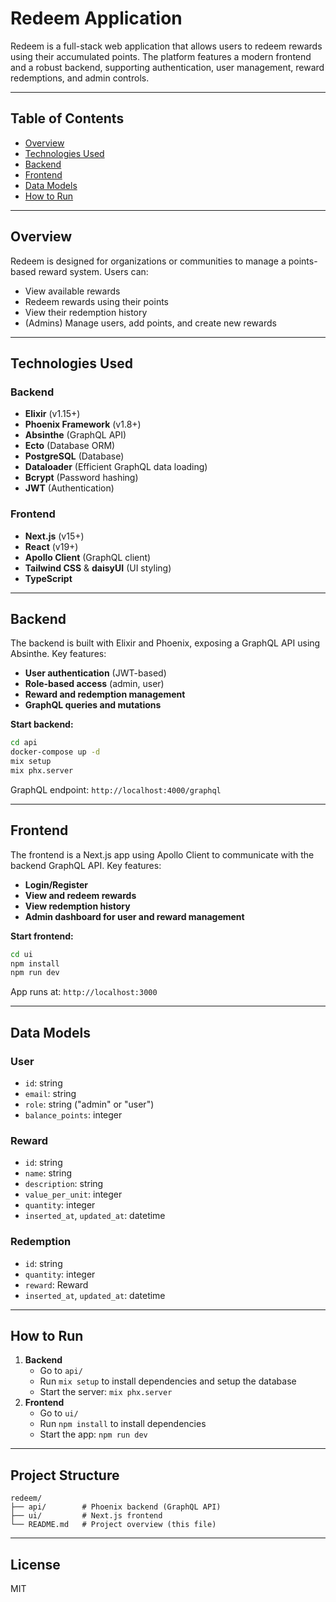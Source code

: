 # Redeem Application

Redeem is a full-stack web application that allows users to redeem rewards using their accumulated points. The platform features a modern frontend and a robust backend, supporting authentication, user management, reward redemptions, and admin controls.

---

## Table of Contents
- [Overview](#overview)
- [Technologies Used](#technologies-used)
- [Backend](#backend)
- [Frontend](#frontend)
- [Data Models](#data-models)
- [How to Run](#how-to-run)

---

## Overview

Redeem is designed for organizations or communities to manage a points-based reward system. Users can:
- View available rewards
- Redeem rewards using their points
- View their redemption history
- (Admins) Manage users, add points, and create new rewards

---

## Technologies Used

### Backend
- **Elixir** (v1.15+)
- **Phoenix Framework** (v1.8+)
- **Absinthe** (GraphQL API)
- **Ecto** (Database ORM)
- **PostgreSQL** (Database)
- **Dataloader** (Efficient GraphQL data loading)
- **Bcrypt** (Password hashing)
- **JWT** (Authentication)

### Frontend
- **Next.js** (v15+)
- **React** (v19+)
- **Apollo Client** (GraphQL client)
- **Tailwind CSS** & **daisyUI** (UI styling)
- **TypeScript**

---

## Backend

The backend is built with Elixir and Phoenix, exposing a GraphQL API using Absinthe. Key features:
- **User authentication** (JWT-based)
- **Role-based access** (admin, user)
- **Reward and redemption management**
- **GraphQL queries and mutations**

**Start backend:**
```bash
cd api
docker-compose up -d
mix setup
mix phx.server
```
GraphQL endpoint: `http://localhost:4000/graphql`

---

## Frontend

The frontend is a Next.js app using Apollo Client to communicate with the backend GraphQL API. Key features:
- **Login/Register**
- **View and redeem rewards**
- **View redemption history**
- **Admin dashboard for user and reward management**

**Start frontend:**
```bash
cd ui
npm install
npm run dev
```
App runs at: `http://localhost:3000`

---

## Data Models

### User
- `id`: string
- `email`: string
- `role`: string ("admin" or "user")
- `balance_points`: integer

### Reward
- `id`: string
- `name`: string
- `description`: string
- `value_per_unit`: integer
- `quantity`: integer
- `inserted_at`, `updated_at`: datetime

### Redemption
- `id`: string
- `quantity`: integer
- `reward`: Reward
- `inserted_at`, `updated_at`: datetime

---

## How to Run

1. **Backend**
    - Go to `api/`
    - Run `mix setup` to install dependencies and setup the database
    - Start the server: `mix phx.server`
2. **Frontend**
    - Go to `ui/`
    - Run `npm install` to install dependencies
    - Start the app: `npm run dev`

---

## Project Structure

```
redeem/
├── api/        # Phoenix backend (GraphQL API)
├── ui/         # Next.js frontend
└── README.md   # Project overview (this file)
```

---

## License
MIT
